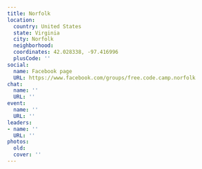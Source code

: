 ```yaml
---
title: Norfolk
location:
  country: United States
  state: Virginia
  city: Norfolk
  neighborhood: 
  coordinates: 42.028338, -97.416996
  plusCode: ''
social:
  name: Facebook page
  URL: https://www.facebook.com/groups/free.code.camp.norfolk
chat:
  name: ''
  URL: ''
event:
  name: ''
  URL: ''
leaders:
- name: ''
  URL: ''
photos:
  old: 
  cover: ''
---
```

